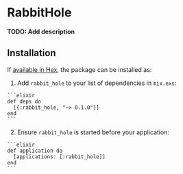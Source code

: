 # RabbitHole

**TODO: Add description**

## Installation

If [available in Hex](https://hex.pm/docs/publish), the package can be installed as:

  1. Add `rabbit_hole` to your list of dependencies in `mix.exs`:

    ```elixir
    def deps do
      [{:rabbit_hole, "~> 0.1.0"}]
    end
    ```

  2. Ensure `rabbit_hole` is started before your application:

    ```elixir
    def application do
      [applications: [:rabbit_hole]]
    end
    ```


